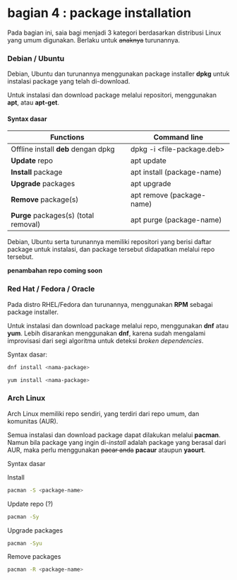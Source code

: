 # bagian 4 : package installation

Pada bagian ini, saia bagi menjadi 3 kategori berdasarkan distribusi Linux yang umum digunakan. Berlaku untuk ~~anaknya~~ turunannya.

### Debian / Ubuntu

Debian, Ubuntu dan turunannya menggunakan package installer **dpkg** untuk instalasi package yang telah di-download.

Untuk instalasi dan download package melalui repositori, menggunakan **apt**, atau **apt-get**.

#### Syntax dasar

| Functions                             | Command line               |
| ------------------------------------- | -------------------------- |
| Offline install **deb** dengan dpkg   | dpkg -i <file-package.deb> |
| **Update** repo                       | apt update                 |
| **Install** package                   | apt install (package-name) |
| **Upgrade** packages                  | apt upgrade                |
| **Remove** package(s)                 | apt remove (package-name)  |
| **Purge** packages(s) (total removal) | apt purge (package-name)   |

Debian, Ubuntu serta turunannya memiliki repositori yang berisi daftar package untuk instalasi, dan package tersebut didapatkan melalui repo tersebut.



**penambahan repo coming soon**



### Red Hat / Fedora / Oracle

Pada distro RHEL/Fedora dan turunannya, menggunakan **RPM** sebagai package installer.

Untuk instalasi dan download package melalui repo, menggunakan **dnf** atau **yum**. Lebih disarankan menggunakan **dnf**, karena sudah mengalami improvisasi dari segi algoritma untuk deteksi *broken dependencies*.

Syntax dasar:

```bash
dnf install <nama-package>
```

```bash
yum install <nama-package>
```

### Arch Linux

Arch Linux memiliki repo sendiri, yang terdiri dari repo umum, dan komunitas (AUR).

Semua instalasi dan download package dapat dilakukan melalui **pacman**. Namun bila package yang ingin di-*install* adalah package yang berasal dari AUR, maka perlu menggunakan ~~pacar anda~~ **pacaur** ataupun **yaourt**.

Syntax dasar

Install

```bash
pacman -S <package-name>
```

Update repo (?)

```bash
pacman -Sy
```

Upgrade packages

```bash
pacman -Syu
```

Remove packages

```bash
pacman -R <package-name>
```

